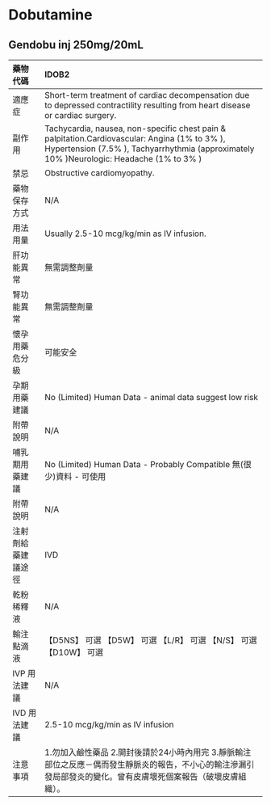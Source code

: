 # Dobutamine

## Gendobu inj 250mg/20mL

| 藥物代碼 | IDOB2 |
| :--- | :--- |
| 適應症 | Short-term treatment of cardiac decompensation due to depressed contractility resulting from heart disease or cardiac surgery. |
| 副作用 | Tachycardia, nausea, non-specific chest pain & palpitation.Cardiovascular: Angina \(1% to 3% \), Hypertension \(7.5% \), Tachyarrhythmia \(approximately 10% \)Neurologic: Headache \(1% to 3% \) |
| 禁忌 | Obstructive cardiomyopathy. |
| 藥物保存方式 | N/A |
| 用法用量 | Usually 2.5-10 mcg/kg/min as IV infusion. |
| 肝功能異常 | 無需調整劑量 |
| 腎功能異常 | 無需調整劑量 |
| 懷孕用藥危分級 | 可能安全 |
| 孕期用藥建議 | No \(Limited\) Human Data - animal data suggest low risk |
| 附帶說明 | N/A |
| 哺乳期用藥建議 | No \(Limited\) Human Data - Probably Compatible 無\(很少\)資料 - 可使用 |
| 附帶說明 | N/A |
| 注射劑給藥建議途徑 | IVD |
| 乾粉稀釋液 | N/A |
| 輸注點滴液 | 【D5NS】 可選  【D5W】 可選  【L/R】 可選  【N/S】 可選  【D10W】 可選 |
| IVP 用法建議 | N/A |
| IVD 用法建議 | 2.5-10 mcg/kg/min as IV infusion |
| 注意事項 | 1.勿加入鹼性藥品 2.開封後請於24小時內用完 3.靜脈輸注部位之反應－偶而發生靜脈炎的報告，不小心的輸注滲漏引發局部發炎的變化。曾有皮膚壞死個案報告（破壞皮膚組織）。 |

